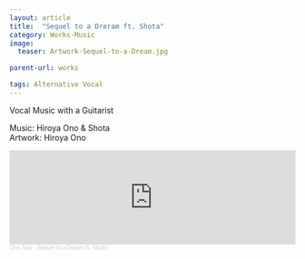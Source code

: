 ```yaml
---
layout: article
title:  "Sequel to a Dreram ft. Shota"
category: Works-Music
image:
  teaser: Artwork-Sequel-to-a-Dream.jpg

parent-url: works

tags: Alternative Vocal
---
```


Vocal Music with a Guitarist

<p1>Music: Hiroya Ono & Shota<br>
Artwork: Hiroya Ono
</p1>

<iframe width="100%" height="166" scrolling="no" frameborder="no" allow="autoplay" src="https://w.soundcloud.com/player/?url=https%3A//api.soundcloud.com/tracks/863108203&color=%23ff5500&auto_play=false&hide_related=false&show_comments=true&show_user=true&show_reposts=false&show_teaser=true"></iframe><div style="font-size: 10px; color: #cccccc;line-break: anywhere;word-break: normal;overflow: hidden;white-space: nowrap;text-overflow: ellipsis; font-family: Interstate,Lucida Grande,Lucida Sans Unicode,Lucida Sans,Garuda,Verdana,Tahoma,sans-serif;font-weight: 100;"><a href="https://soundcloud.com/hiroya-ono" title="Ono San" target="_blank" style="color: #cccccc; text-decoration: none;">Ono San</a> · <a href="https://soundcloud.com/hiroya-ono/sequel-to-a-dream-ft-shota" title="Sequel to a Dream ft. Shota" target="_blank" style="color: #cccccc; text-decoration: none;">Sequel to a Dream ft. Shota</a></div>